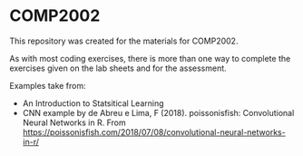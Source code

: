 # COMP2002
This repository was created for the materials for COMP2002. 

As with most coding exercises, there is more than one way to complete the exercises given on the lab sheets and for the assessment. 

Examples take from:

- An Introduction to Statsitical Learning
- CNN example by de Abreu e Lima, F (2018). poissonisfish: Convolutional Neural Networks in R. From https://poissonisfish.com/2018/07/08/convolutional-neural-networks-in-r/
